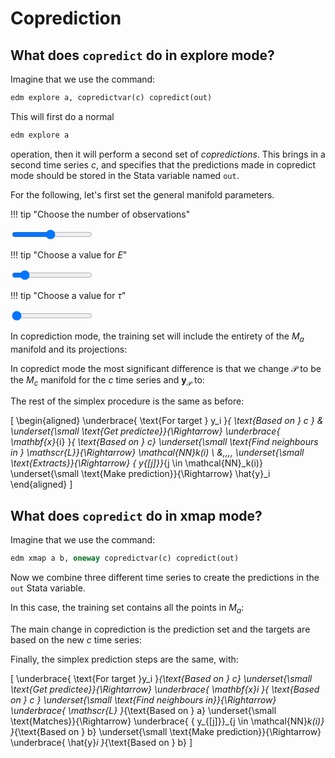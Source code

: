 # Coprediction

<script src="../assets/manifold.js" defer></script>
<script src="../assets/coprediction.js" defer></script>

## What does `copredict` do in explore mode?

Imagine that we use the command:

``` stata
edm explore a, copredictvar(c) copredict(out)
```

This will first do a normal

``` stata
edm explore a
```

operation, then it will perform a second set of *copredictions*.
This brings in a second time series $c$, and specifies that the predictions made in copredict mode should be stored in the Stata variable named `out`.

For the following, let's first set the general manifold parameters.

!!! tip "Choose the number of observations"
    <div class="slider-container"><input type="range" min="1" max="20" value="10" class="slider" id="numObs"></div>

!!! tip "Choose a value for $E$"
    <div class="slider-container"><input type="range" min="1" max="10" value="2" class="slider" id="E"></div>

!!! tip "Choose a value for $\tau$"
    <div class="slider-container"><input type="range" min="1" max="5" value="1" class="slider" id="tau"></div>

In coprediction mode, the training set will include the entirety of the $M_a$ manifold and its projections:

<span class="dynamic-equation" data-equation="\[ \mathscr{L} = M_a = ${M_a} \quad \underset{\small \text{Matches}}{\Rightarrow} \quad \mathbf{y}_{\mathscr{L}}  = ${y_L_a} \]" />

In copredict mode the most significant difference is that we change $\mathscr{P}$ to be the $M_c$ manifold for the $c$ time series and $\mathbf{y}_{\mathscr{P}}$ to:

<span class="dynamic-equation" data-equation="\[ \mathscr{P} = M_c = ${M_c} \quad \underset{\small \text{Matches}}{\Rightarrow} \quad \mathbf{y}_{\mathscr{P}}  = ${y_P_c} \]" />

The rest of the simplex procedure is the same as before:

\[
    \begin{aligned}
        \underbrace{ \text{For target } y_i }_{ \text{Based on } c }
        & \underset{\small \text{Get predictee}}{\Rightarrow}
        \underbrace{ \mathbf{x}_{i} }_{ \text{Based on } c}
        \underset{\small \text{Find neighbours in } \mathscr{L}}{\Rightarrow}
        \mathcal{NN}_k(i) \\
        &\,\,\,\,
        \underset{\small \text{Extracts}}{\Rightarrow}
        \{ y_{[j]}\}_{j \in \mathcal{NN}_k(i)}
        \underset{\small \text{Make prediction}}{\Rightarrow}
        \hat{y}_i
    \end{aligned}
\]

## What does `copredict` do in xmap mode?

Imagine that we use the command:

``` stata
edm xmap a b, oneway copredictvar(c) copredict(out)
```

Now we combine three different time series to create the predictions in the `out` Stata variable.

In this case, the training set contains all the points in $M_a$:

<span class="dynamic-equation" data-equation="\[ \mathscr{L} = M_a = ${M_a_xmap} \quad \underset{\small \text{Matches}}{\Rightarrow} \quad \mathbf{y}_{\mathscr{L}}  = ${y_L_b_xmap} \]" />

The main change in coprediction is the prediction set and the targets are based on the new $c$ time series:

<span class="dynamic-equation" data-equation="\[ \mathscr{P} = M_c = ${M_c_xmap} \quad \underset{\small \text{Matches}}{\Rightarrow} \quad \mathbf{y}_{\mathscr{P}}  = ${y_P_c_xmap} \]" />


Finally, the simplex prediction steps are the same, with:

\[ 	\underbrace{ \text{For target }y_i }_{\text{Based on } c}
	\underset{\small \text{Get predictee}}{\Rightarrow}
	\underbrace{ \mathbf{x}_i }_{ \text{Based on } c }
	\underset{\small \text{Find neighbours in}}{\Rightarrow}
	\underbrace{ \mathscr{L} }_{\text{Based on } a}
	\underset{\small \text{Matches}}{\Rightarrow}
	\underbrace{ \{ y_{[j]}\}_{j \in \mathcal{NN}_k(i)} }_{\text{Based on } b}
	\underset{\small \text{Make prediction}}{\Rightarrow}
	\underbrace{ \hat{y}_i }_{\text{Based on } b} \]
